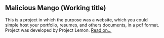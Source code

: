 ## Malicious Mango (Working title)

This is a project in which the purpose was a website, which you could simple host your portfolio, resumes, and others documents, in a pdf format. Project was developed by Project Lemon. [Read on...](/work/maliciousmango)